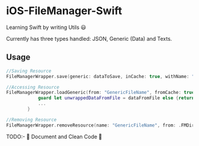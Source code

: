 # iOS-FileManager-Swift
Learning Swift by writing Utils 😃

Currently has three types handled: JSON, Generic (Data) and Texts.

## Usage

``` swift
//Saving Resource
FileManagerWrapper.save(generic: dataToSave, inCache: true, withName: "GenericFileName", canOverride: true)

//Accessing Resource
FileManagerWrapper.loadGeneric(from: "GenericFileName", fromCache: true) { (dataFromFile:Data?) in
            guard let unwrappedDataFromFile = dataFromFile else {return}
            ...
        }

//Removing Resource
FileManagerWrapper.removeResource(name: "GenericFileName", from: .FMDirectoryLevelCache, of: .FMContentTypeGeneric)
```
TODO:- 🚧 Document and Clean Code 🚧
